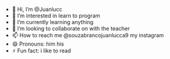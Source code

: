 - 👋 Hi, I’m @Juanlucc
- 👀 I’m interested in learn to program
- 🌱 I’m currently learning anything
- 💞️ I’m looking to collaborate on with the teacher 
- 📫 How to reach me @souzabrancojuanlucca9 my instagram
- 😄 Pronouns: him his
- ⚡ Fun fact: i like to read

<!---
Juanlucc/Juanlucc is a ✨ special ✨ repository because its `README.md` (this file) appears on your GitHub profile.
You can click the Preview link to take a look at your changes.
--->
